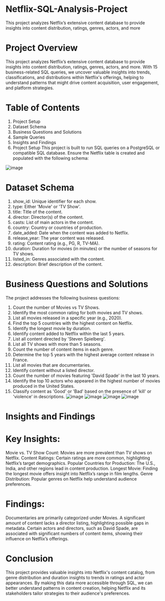 # Netflix-SQL-Analysis-Project
This project analyzes Netflix’s extensive content database to provide insights into content distribution, ratings, genres, actors, and more
# Project Overview
This project analyzes Netflix’s extensive content database to provide insights into content distribution, ratings, genres, actors, and more. With 15 business-related SQL queries, we uncover valuable insights into trends, classifications, and distributions within Netflix's offerings, helping to understand patterns that might drive content acquisition, user engagement, and platform strategies.

# Table of Contents
1. Project Setup
2. Dataset Schema
3. Business Questions and Solutions
4. Sample Queries
5. Insights and Findings
6. Project Setup
This project is built to run SQL queries on a PostgreSQL or compatible SQL database. Ensure the Netflix table is created and populated with the following schema:

![image](https://github.com/user-attachments/assets/c3bbb568-5963-4b3a-adc5-b66252e77f9a)
# Dataset Schema
1. show_id: Unique identifier for each show.
2. type: Either 'Movie' or 'TV Show'.
3. title: Title of the content.
4. director: Director(s) of the content.
5. casts: List of main actors in the content.
6. country: Country or countries of production.
7. date_added: Date when the content was added to Netflix.
8. release_year: The year content was released.
9. rating: Content rating (e.g., PG, R, TV-MA).
10. duration: Duration for movies (in minutes) or the number of seasons for TV shows.
11. listed_in: Genres associated with the content.
12. description: Brief description of the content.
# Business Questions and Solutions
The project addresses the following business questions:
1. Count the number of Movies vs TV Shows.
2. Identify the most common rating for both movies and TV shows.
3. List all movies released in a specific year (e.g., 2020).
4. Find the top 5 countries with the highest content on Netflix.
5. Identify the longest movie by duration.
6. Identify content added to Netflix within the last 5 years.
7. List all content directed by 'Steven Spielberg'.
8. List all TV shows with more than 5 seasons.
9. Count the number of content items in each genre.
10. Determine the top 5 years with the highest average content release in France.
11. List all movies that are documentaries.
12. Identify content without a listed director.
13. Count the number of movies featuring 'David Spade' in the last 10 years.
14. Identify the top 10 actors who appeared in the highest number of movies produced in the United States.
15. Classify content as 'Good' or 'Bad' based on the presence of 'kill' or 'violence' in descriptions.
![image](https://github.com/user-attachments/assets/960e915e-5f0f-4b92-8edb-ab7193ff4f40)
![image](https://github.com/user-attachments/assets/3980d45f-4b32-454a-834c-b664768a4f16)
![image](https://github.com/user-attachments/assets/22ac820a-983c-49a5-88ff-f54df9aec85c)
![image](https://github.com/user-attachments/assets/b6833ef0-5ac8-4a7a-bc39-59e0bdc60ea2)

# Insights and Findings
# Key Insights:
Movie vs. TV Show Count: Movies are more prevalent than TV shows on Netflix.
Content Ratings: Certain ratings are more common, highlighting Netflix’s target demographics.
Popular Countries for Production: The U.S., India, and other regions lead in content production.
Longest Movie: Finding the longest movie offers insight into Netflix’s range in film lengths.
Genre Distribution: Popular genres on Netflix help understand audience preferences.
# Findings:
Documentaries are primarily categorized under Movies.
A significant amount of content lacks a director listing, highlighting possible gaps in metadata.
Certain actors and directors, such as David Spade, are associated with significant numbers of content items, showing their influence on Netflix’s offerings.
# Conclusion
This project provides valuable insights into Netflix's content catalog, from genre distribution and duration insights to trends in ratings and actor appearances.
By making this data more accessible through SQL, we can better understand patterns in content creation, helping Netflix and its stakeholders tailor strategies to their audience's preferences.

